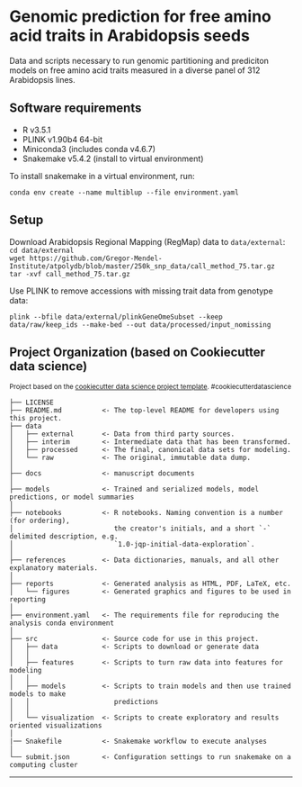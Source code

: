 Genomic prediction for free amino acid traits in Arabidopsis seeds
==============================

Data and scripts necessary to run genomic partitioning and prediciton models on free amino acid traits measured in a diverse panel of 312 Arabidopsis lines. 

Software requirements
------------
* R v3.5.1
* PLINK v1.90b4 64-bit
* Miniconda3 (includes conda v4.6.7)
* Snakemake v5.4.2 (install to virtual environment)

To install snakemake in a virtual environment, run:  

`conda env create --name multiblup --file environment.yaml`  

Setup
------------
Download Arabidopsis Regional Mapping (RegMap) data to `data/external`:  
`cd data/external`  
`wget https://github.com/Gregor-Mendel-Institute/atpolydb/blob/master/250k_snp_data/call_method_75.tar.gz`  
`tar -xvf call_method_75.tar.gz`

Use PLINK to remove accessions with missing trait data from genotype data:  

`plink --bfile data/external/plinkGeneOmeSubset --keep data/raw/keep_ids --make-bed --out data/processed/input_nomissing` 


Project Organization (based on Cookiecutter data science)
------------
<p><small>Project based on the <a target="_blank" href="https://drivendata.github.io/cookiecutter-data-science/">cookiecutter data science project template</a>. #cookiecutterdatascience</small></p>

    ├── LICENSE
    ├── README.md          <- The top-level README for developers using this project.
    ├── data
    │   ├── external       <- Data from third party sources.
    │   ├── interim        <- Intermediate data that has been transformed.
    │   ├── processed      <- The final, canonical data sets for modeling.
    │   └── raw            <- The original, immutable data dump.
    │
    ├── docs               <- manuscript documents
    │
    ├── models             <- Trained and serialized models, model predictions, or model summaries
    │
    ├── notebooks          <- R notebooks. Naming convention is a number (for ordering),
    │                         the creator's initials, and a short `-` delimited description, e.g.
    │                         `1.0-jqp-initial-data-exploration`.
    │
    ├── references         <- Data dictionaries, manuals, and all other explanatory materials.
    │
    ├── reports            <- Generated analysis as HTML, PDF, LaTeX, etc.
    │   └── figures        <- Generated graphics and figures to be used in reporting
    │
    ├── environment.yaml   <- The requirements file for reproducing the analysis conda environment
    │
    ├── src                <- Source code for use in this project.
    │   ├── data           <- Scripts to download or generate data
    │   │
    │   ├── features       <- Scripts to turn raw data into features for modeling
    │   │
    │   ├── models         <- Scripts to train models and then use trained models to make
    │   │                     predictions
    │   │
    │   └── visualization  <- Scripts to create exploratory and results oriented visualizations
    │
    |── Snakefile          <- Snakemake workflow to execute analyses 
    │
    └── submit.json        <- Configuration settings to run snakemake on a computing cluster


--------


